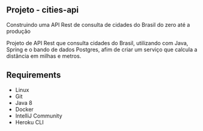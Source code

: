 ## Projeto - cities-api

Construindo uma API Rest de consulta de cidades do Brasil do zero até a produção

Projeto de API Rest que consulta cidades do Brasil, utilizando com Java, Spring e o bando de dados Postgres, afim de criar um serviço que calcula a distância em milhas e metros.

## Requirements

* Linux
* Git
* Java 8
* Docker
* IntelliJ Community
* Heroku CLI

